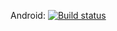 Android: [![Build status](https://build.appcenter.ms/v0.1/apps/1054fe4a-e06f-4708-996c-9f898c2d5f4e/branches/dev/badge)](https://appcenter.ms)